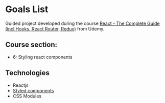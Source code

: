 # Goals List

Guided project developed during the course [React - The Complete Guide (incl Hooks, React Router, Redux)](https://www.udemy.com/course/react-the-complete-guide-incl-redux/) from Udemy.

## Course section:

- 6: Styling react components

## Technologies

- Reactjs
- [Styled components](https://styled-components.com/)
- CSS Modules
